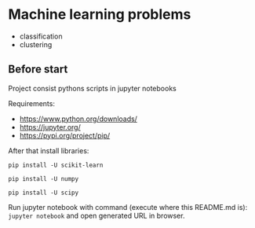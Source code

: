 # Machine learning problems

* classification
* clustering

## Before start

Project consist pythons scripts in jupyter notebooks

Requirements:
* https://www.python.org/downloads/
* https://jupyter.org/
* https://pypi.org/project/pip/

After that install libraries:

`pip install -U scikit-learn`

`pip install -U numpy`

`pip install -U scipy`

Run jupyter notebook with command (execute where this README.md is):
`jupyter notebook` and open generated URL in browser.